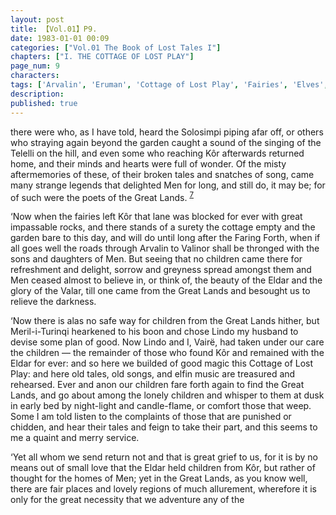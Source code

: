 ```yaml
---
layout: post
title: 【Vol.01】P9.
date: 1983-01-01 00:09
categories: ["Vol.01 The Book of Lost Tales I"]
chapters: ["I. THE COTTAGE OF LOST PLAY"]
page_num: 9
characters: 
tags: ['Arvalin', 'Eruman', 'Cottage of Lost Play', 'Fairies', 'Elves', 'Faring Forth', 'Great Lands', 'Kôr', 'Lindo', 'Men', 'Meril-i-Turinqi', 'Solosimpi']
description: 
published: true
---
```


<p style="text-indent: 0;">
there were who, as I have told, heard the Solosimpi piping afar off, or others who straying again beyond the garden caught a sound of the singing of the Telelli on the hill, and even some who reaching Kôr afterwards returned home, and their minds and hearts were full of wonder. Of the misty aftermemories of these, of their broken tales and snatches of song, came many strange legends that delighted Men for long, and still do, it may be; for of such were the poets of the Great Lands. <SUP><a href="{{site.baseurl}}/vol01-p11">7</a></SUP>
</p>

‘Now when the fairies left Kôr that lane was blocked for ever with great impassable rocks, and there stands of a surety the cottage empty and the garden bare to this day, and will do until long after the Faring Forth, when if all goes well the roads through Arvalin to Valinor shall be thronged with the sons and daughters of Men. But seeing that no children came there for refreshment and delight, sorrow and greyness spread amongst them and Men ceased almost to believe in, or think of, the beauty of the Eldar and the glory of the Valar, till one came from the Great Lands and besought us to relieve the darkness.

‘Now there is alas no safe way for children from the Great Lands hither, but Meril-i-Turinqi hearkened to his boon and chose Lindo my husband to devise some plan of good. Now Lindo and I, Vairë, had taken under our care the children — the remainder of those who found Kôr and remained with the Eldar for ever: and so here we builded of good magic this Cottage of Lost Play: and here old tales, old songs, and elfin music are treasured and rehearsed. Ever and anon our children fare forth again to find the Great Lands, and go about among the lonely children and whisper to them at dusk in early bed by night-light and candle-flame, or comfort those that weep. Some I am told listen to the complaints of those that are punished or chidden, and hear their tales and feign to take their part, and this seems to me a quaint and merry service.

‘Yet all whom we send return not and that is great grief to us, for it is by no means out of small love that the Eldar held children from Kôr, but rather of thought for the homes of Men; yet in the Great Lands, as you know well, there are fair places and lovely regions of much allurement, wherefore it is only for the great necessity that we adventure any of the

